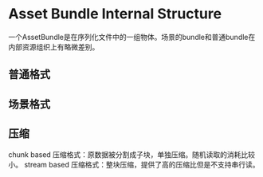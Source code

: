 # Asset Bundle Internal Structure
一个AssetBundle是在序列化文件中的一组物体。场景的bundle和普通bundle在内部资源组织上有略微差别。

## 普通格式

## 场景格式

## 压缩
chunk based 压缩格式：原数据被分割成子块，单独压缩。随机读取的消耗比较小。
stream based 压缩格式：整块压缩，提供了高的压缩比但是不支持串行读。



